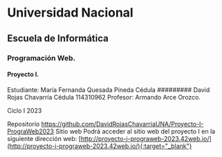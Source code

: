 # Universidad Nacional 
## Escuela de Informática 
### Programación Web.

#### Proyecto I.

Estudiante: 
María Fernanda Quesada Pineda
Cédula
#########
David Rojas Chavarría
Cédula
114310962
Profesor:
Armando Arce Orozco.

Ciclo I 2023

Repositorio
	https://github.com/DavidRojasChavarriaUNA/Proyecto-I-PrograWeb2023
Sitio web
Podrá acceder al sitio web del proyecto I en la siguiente dirección web:
	[http://proyecto-i-prograweb-2023.42web.io/](http://proyecto-i-prograweb-2023.42web.io/){:target="_blank"}